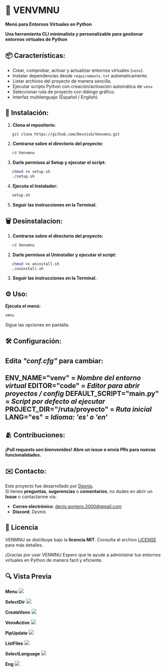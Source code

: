 # 🐍 VENVMNU

**Menú para Entornos Virtuales en Python**

__Una herramienta CLI minimalista y personalizable para gestionar entornos virtuales de Python__

## 📦 Características:

- Crear, comprobar, activar y actualizar entornos virtuales (`venv`).
- Instalar dependencias desde `requirements.txt` automaticamente.
- Listar archivos del proyecto de manera sencilla.
- Ejecutar scripts Python con creación/activación automática de `venv`.
- Seleccionar ruta de proyecto con diálogo gráfico.
- Interfaz multilenguaje (Español / English).

## 🚀 Instalación:

1. **Clona el repositorio:**
```bash
   git clone https://github.com/DevnisG/Venvmnu.git
```

2. **Centrarse sobre el directorio del proyecto:** 
```bash
   cd Venvmnu
```

3. **Darle permisos al Setup y ejecutar el script:**
```bash
   chmod +x setup.sh
   ./setup.sh
```

4. **Ejecuta el Instalador:**
```bash
   setup.sh
```
5. **Seguir las instrucciones en la Terminal.**

## 🗑️ Desinstalacion:

1. **Centrarse sobre el directorio del proyecto:**
```bash
   cd Venvmnu
```

2. **Darle permisos al Uninstaller y ejecutar el script:**
```bash
   chmod +x uninstall.sh
   ./uninstall.sh
```

3. **Seguir las instrucciones en la Terminal.**

## ⚙️ Uso:

**Ejecuta el menú:**
```bash
vmnu
```
Sigue las opciones en pantalla.

## 🛠️ Configuración:

**Edita *"conf.cfg"* para cambiar:**
--------------------------------------------------------------------
ENV_NAME="venv"              = *Nombre del entorno virtual*
EDITOR="code"                = *Editor para abrir proyectos / config*
DEFAULT_SCRIPT="main.py"     = *Script por defecto al ejecutar*
PROJECT_DIR="/ruta/proyecto" = *Ruta inicial*
LANG="es"                    = *Idioma: 'es' o 'en'*
--------------------------------------------------------------------

## 🫂 Contribuciones:

**¡Pull requests son bienvenidos! Abre un issue o envía PRs para nuevas funcionalidades.**

## ✉️ Contacto:

Este proyecto fue desarrollado por [Devnis](https://github.com/DevnisG).  
Si tienes **preguntas**, **sugerencias** o **comentarios**, no dudes en abrir un **Issue** o contactarme vía:

- **Correo electrónico**: <denis.gontero.2000@gmail.com>  
- **Discord**: *Devnis*  

## 📜 Licencia

VENMNU se distribuye bajo la **licencia MIT**. Consulta el archivo [LICENSE](LICENSE) para más detalles.  

¡Gracias por usar VENMNU Espero que te ayude a administrar tus entornos virtuales en Python de manera facil y eficiente.

## 🔍 Vista Previa

**Menu**
<img src="github/imgs/menu.png"> 

**SelectDir**
<img src="github/imgs/select_dir.png"> 

**CreateVenv**
<img src="github/imgs/create_venv.png"> 

**VenvActive**
<img src="github/imgs/venv_active.png"> 

**PipUpdate**
<img src="github/imgs/pip_update.png"> 

**ListFiles**
<img src="github/imgs/list_files.png"> 

**SelectLanguage**
<img src="github/imgs/select_language.png"> 

**Eng**
<img src="github/imgs/eng.png"> 